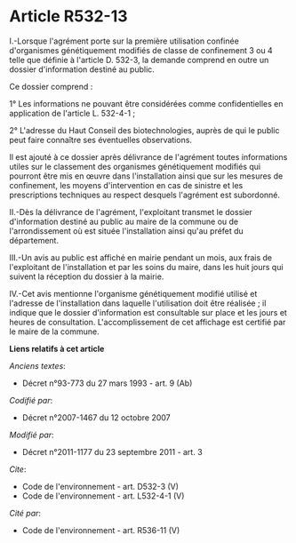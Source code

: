 # Article R532-13

I.-Lorsque l'agrément porte sur la première utilisation confinée d'organismes génétiquement modifiés de classe de confinement
3 ou 4 telle que définie à l'article D. 532-3, la demande comprend en outre un dossier d'information destiné au public. 

Ce dossier comprend : 

1° Les informations ne pouvant être considérées comme confidentielles en application de l'article L. 532-4-1 ; 

2° L'adresse du Haut Conseil des biotechnologies, auprès de qui le public peut faire connaître ses éventuelles observations. 

Il est ajouté à ce dossier après délivrance de l'agrément toutes informations utiles sur le classement des organismes
génétiquement modifiés qui pourront être mis en œuvre dans l'installation ainsi que sur les mesures de confinement, les
moyens d'intervention en cas de sinistre et les prescriptions techniques au respect desquels l'agrément est subordonné. 

II.-Dès la délivrance de l'agrément, l'exploitant transmet le dossier d'information destiné au public au maire de la commune
ou de l'arrondissement où est située l'installation ainsi qu'au préfet du département. 

III.-Un avis au public est affiché en mairie pendant un mois, aux frais de l'exploitant de l'installation et par les soins du
maire, dans les huit jours qui suivent la réception du dossier à la mairie. 

IV.-Cet avis mentionne l'organisme génétiquement modifié utilisé et l'adresse de l'installation dans laquelle l'utilisation
doit être réalisée ; il indique que le dossier d'information est consultable sur place et les jours et heures de
consultation. L'accomplissement de cet affichage est certifié par le maire de la commune.

**Liens relatifs à cet article**

_Anciens textes_:

  - Décret n°93-773 du 27 mars 1993 - art. 9 (Ab)

_Codifié par_:

  - Décret n°2007-1467 du 12 octobre 2007

_Modifié par_:

  - Décret n°2011-1177 du 23 septembre 2011 - art. 3

_Cite_:

  - Code de l'environnement - art. D532-3 (V)
  - Code de l'environnement - art. L532-4-1 (V)

_Cité par_:

  - Code de l'environnement - art. R536-11 (V)
